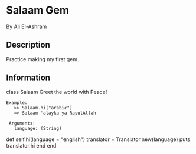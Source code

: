 # Salaam Gem

By Ali El-Ashram

## Description

Practice making my first gem.

## Information

class Salaam
    Greet the world with Peace!

    Example:
       >> Salaam.hi("arabic")
       => Salaam 'alayka ya RasulAllah

     Arguments:
       language: (String)

  def self.hi(language = "english")
    translator = Translator.new(language)
    puts translator.hi
  end
end

